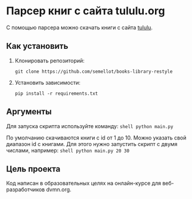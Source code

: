 # Парсер книг с сайта tululu.org

С помощью парсера можно скачать книги с сайта [tululu](https://tululu.org/).


## Как установить
1. Клонировать репозиторий:

    ```shell
    git clone https://github.com/semellot/books-library-restyle
    ```

2. Установить зависимости:

    ```shell
    pip install -r requirements.txt
    ```

## Аргументы
Для запуска скрипта используйте команду:
    ```shell
    python main.py
    ```

По умолчанию скачиваются книги с id от 1 до 10.
Можно указать свой диапазон id с книгами.
Для этого нужно запустить скрипт с двумя числами, например:
    ```shell
    python main.py 20 30
    ```

## Цель проекта

Код написан в образовательных целях на онлайн-курсе для веб-разработчиков dvmn.org.
